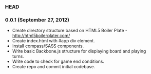 ### HEAD

### 0.0.1 (September 27, 2012)

* Create directory structure based on HTML5 Boiler Plate - http://html5boilerplater.com/
* Create index.html with #app div element.
* Install compass/SASS components.
* Write basic Backbone.js structure for displaying board and playing turns.
* Write code to check for game end conditions.
* Create repo and commit initial codebase.